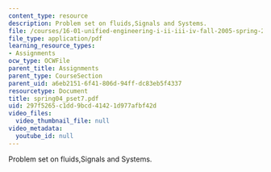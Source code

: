 ```yaml
---
content_type: resource
description: Problem set on fluids,Signals and Systems.
file: /courses/16-01-unified-engineering-i-ii-iii-iv-fall-2005-spring-2006/297f5265c1dd9bcd41421d977afbf42d_spring04_pset7.pdf
file_type: application/pdf
learning_resource_types:
- Assignments
ocw_type: OCWFile
parent_title: Assignments
parent_type: CourseSection
parent_uid: a6eb2151-6f41-806d-94ff-dc83eb5f4337
resourcetype: Document
title: spring04_pset7.pdf
uid: 297f5265-c1dd-9bcd-4142-1d977afbf42d
video_files:
  video_thumbnail_file: null
video_metadata:
  youtube_id: null
---
```

Problem set on fluids,Signals and Systems.

